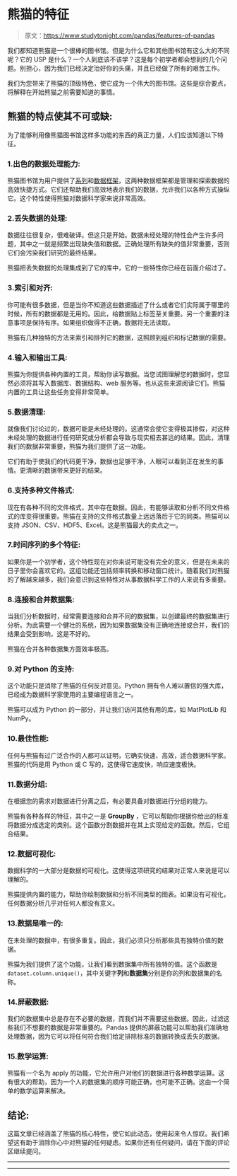 # 熊猫的特征

> 原文：<https://www.studytonight.com/pandas/features-of-pandas>

我们都知道熊猫是一个很棒的图书馆。但是为什么它和其他图书馆有这么大的不同呢？它的 USP 是什么？一个人到底该不该学？这是每个初学者都会想到的几个问题。别担心，因为我们已经决定治好你的头痛，并且已经做了所有的艰苦工作。

我们为您带来了熊猫的顶级特色，使它成为一个伟大的图书馆。这些是综合要点，将解释在开始熊猫之前需要知道的事情。

## 熊猫的特点使其不可或缺:

为了能够利用像熊猫图书馆这样多功能的东西的真正力量，人们应该知道以下特征。

### 1.出色的数据处理能力:

熊猫图书馆为用户提供了[系列](https://www.studytonight.com/pandas/pandas-series)和[数据框架](https://www.studytonight.com/pandas/pandas-dataframe)，这两种数据框架都是管理和探索数据的高效快捷方式。它们还帮助我们高效地表示我们的数据，允许我们以各种方式操纵它。这个特性使得熊猫对数据科学家来说非常高效。

### 2.丢失数据的处理:

数据往往很复杂，很难破译。但这只是开始。数据未经处理的特性会产生许多问题，其中之一就是频繁出现缺失值和数据。正确处理所有缺失的值非常重要，否则它们会污染我们研究的最终结果。

熊猫把丢失数据的处理集成到了它的库中，它的一些特性你已经在前面介绍过了。

### 3.索引和对齐:

你可能有很多数据，但是当你不知道这些数据描述了什么或者它们实际属于哪里的时候，所有的数据都是无用的。因此，给数据贴上标签至关重要。另一个重要的注意事项是保持有序。如果组织做得不正确，数据将无法读取。

熊猫有几种独特的方法来索引和排列它的数据，这照顾到组织和标记数据的需要。

### 4.输入和输出工具:

熊猫为你提供各种内置的工具，帮助你读写数据。当您试图理解您的数据时，您显然必须将其写入数据库、数据结构、web 服务等。也从这些来源阅读它们。熊猫内置的工具让这些任务变得非常简单。

### 5.数据清理:

就像我们讨论过的，数据可能是未经处理的。这通常会使它变得极其掺假，对这种未经处理的数据进行任何研究或分析都会导致与现实相去甚远的结果。因此，清理我们的数据非常重要，熊猫为我们提供了这一功能。

它们有助于使我们的代码更干净，数据也足够干净，人眼可以看到正在发生的事情。更清晰的数据带来更好的结果。

### 6.支持多种文件格式:

现在有各种不同的文件格式，其中存在数据。因此，有能够读取和分析不同文件格式的库变得很重要。熊猫在支持的文件格式数量上远远落后于它的同类。熊猫可以支持 JSON、CSV、HDF5、Excel。这是熊猫最大的卖点之一。

### 7.时间序列的多个特征:

如果你是一个初学者，这个特性现在对你来说可能没有完全的意义，但是在未来的日子里你会喜欢它的。这组功能还包括频率转换和移动窗口统计。随着我们对熊猫的了解越来越多，我们会意识到这些特性对从事数据科学工作的人来说有多重要。

### 8.连接和合并数据集:

当我们分析数据时，经常需要连接和合并不同的数据集，以创建最终的数据集进行分析。为此需要一个健壮的系统，因为如果数据集没有正确地连接或合并，我们的结果会受到影响，这是不好的。

熊猫在合并各种数据集方面效率极高。

### 9.对 Python 的支持:

这个功能只是消除了熊猫的任何反对意见。Python 拥有令人难以置信的强大库，已经成为数据科学家使用的主要编程语言之一。

熊猫可以成为 Python 的一部分，并让我们访问其他有用的库，如 MatPlotLib 和 NumPy。

### 10.最佳性能:

任何与熊猫有过广泛合作的人都可以证明，它确实快速、高效，适合数据科学家。熊猫的代码是用 Python 或 C 写的，这使得它速度快，响应速度极快。

### 11.数据分组:

在根据您的需求对数据进行分离之后，有必要具备对数据进行分组的能力。

熊猫有各种各样的特征，其中之一是 **GroupBy** ，它可以帮助你根据你给出的标准将数据分成选定的类别。这个函数分割数据并在其上实现给定的函数。然后，它组合结果。

### 12.数据可视化:

数据科学的一大部分是数据的可视化。这使得这项研究的结果对正常人来说是可以理解的。

熊猫提供内置的能力，帮助你绘制数据和分析不同类型的图表。如果没有可视化，任何数据分析几乎对任何人都没有意义。

### 13.数据是唯一的:

在未处理的数据中，有很多重复。因此，我们必须只分析那些具有独特价值的数据。

熊猫为我们提供了这个功能，让我们看到数据集中所有独特的值。这个函数是`dataset.column.unique()`，其中关键字**列**和**数据集**分别是你的列和数据集的名称。

### 14.屏蔽数据:

我们的数据集中总是存在不必要的数据，而我们并不需要这些数据。因此，过滤这些我们不想要的数据是非常重要的。Pandas 提供的屏蔽功能可以帮助我们准确地处理数据，因为它可以将任何符合我们给定排除标准的数据转换成丢失的数据。

### 15.数学运算:

熊猫有一个名为 apply 的功能，它允许用户对他们的数据进行各种数学运算。这有很大的帮助，因为一个人的数据集的顺序可能正确，也可能不正确。这由一个简单的数学运算来解决。

## 结论:

这篇文章已经涵盖了熊猫的核心特性，使它如此动态，使用起来令人惊叹。我们希望这有助于消除你心中对熊猫的任何疑虑。如果你还有任何疑问，请在下面的评论区继续提问。

* * *

* * *